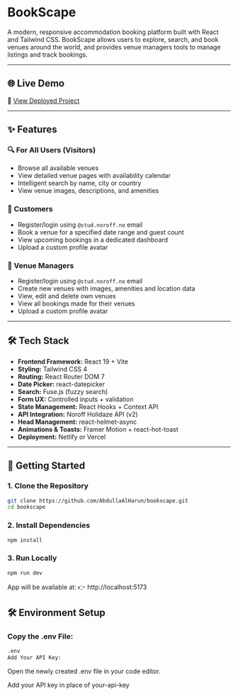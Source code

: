 # BookScape 


A modern, responsive accommodation booking platform built with React and Tailwind CSS. BookScape allows users to explore, search, and book venues around the world, and provides venue managers tools to manage listings and track bookings.

---

## 🌐 Live Demo

🔗 [View Deployed Project](https://book-scape-app.netlify.app/)  
<!-- Replace above link with your actual deployment -->

---

## ✨ Features

### 🔍 For All Users (Visitors)
- Browse all available venues
- View detailed venue pages with availability calendar
- Intelligent search by name, city or country
- View venue images, descriptions, and amenities

### 👥 Customers
- Register/login using `@stud.noroff.no` email
- Book a venue for a specified date range and guest count
- View upcoming bookings in a dedicated dashboard
- Upload a custom profile avatar

### 🏨 Venue Managers
- Register/login using `@stud.noroff.no` email
- Create new venues with images, amenities and location data
- View, edit and delete own venues
- View all bookings made for their venues
- Upload a custom profile avatar

---

## 🛠️ Tech Stack

- **Frontend Framework:** React 19 + Vite
- **Styling:** Tailwind CSS 4
- **Routing:** React Router DOM 7
- **Date Picker:** react-datepicker
- **Search:** Fuse.js (fuzzy search)
- **Form UX:** Controlled inputs + validation
- **State Management:** React Hooks + Context API
- **API Integration:** Noroff Holidaze API (v2)
- **Head Management:** react-helmet-async
- **Animations & Toasts:** Framer Motion + react-hot-toast
- **Deployment:** Netlify or Vercel

---

## 📁 Getting Started

### 1. Clone the Repository

```bash
git clone https://github.com/AbdullaAlHarun/bookscape.git
cd bookscape 
```
### 2. Install Dependencies
```bash
npm install
```
### 3. Run Locally
```bash
npm run dev
```

App will be available at:
👉 http://localhost:5173

## 🛠️ Environment Setup
### Copy the .env File:

```bash
.env
Add Your API Key:
```
Open the newly created .env file in your code editor.

Add your API key in place of your-api-key






